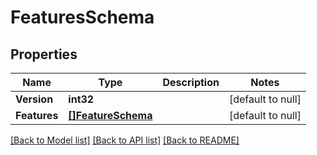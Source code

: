 # FeaturesSchema

## Properties
Name | Type | Description | Notes
------------ | ------------- | ------------- | -------------
**Version** | **int32** |  | [default to null]
**Features** | [**[]FeatureSchema**](featureSchema.md) |  | [default to null]

[[Back to Model list]](../README.md#documentation-for-models) [[Back to API list]](../README.md#documentation-for-api-endpoints) [[Back to README]](../README.md)

